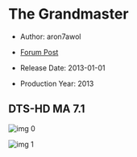 # The Grandmaster

* Author: aron7awol

* [Forum Post](https://www.avsforum.com/threads/bass-eq-for-filtered-movies.2995212/post-57518824)

* Release Date: 2013-01-01
* Production Year: 2013

## DTS-HD MA 7.1

![img 0](https://i.imgur.com/GjBOGTD.jpg)

![img 1](https://i.imgur.com/CN2uWOB.jpg)

